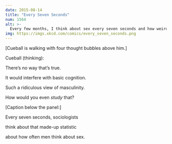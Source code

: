 ```yaml
---
date: 2015-08-14
title: "Every Seven Seconds"
num: 1564
alt: >-
  Every few months, I think about sex every seven seconds and how weird and implausible it would be.
img: https://imgs.xkcd.com/comics/every_seven_seconds.png
---
```

[Cueball is walking with four thought bubbles above him.]

Cueball (thinking):

There’s no way that’s true.

It would interfere with basic cognition.

Such a ridiculous view of masculinity.

How would you even *study* that?

[Caption below the panel:]

Every seven seconds, sociologists

think about that made-up statistic

about how often men think about sex.